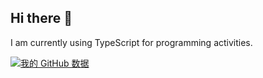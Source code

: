 ## Hi there 👋
I am currently using TypeScript for programming activities.

[![我的 GitHub 数据](https://github-readme-stats.vercel.app/api?username=pixelpilotUm
)]()
